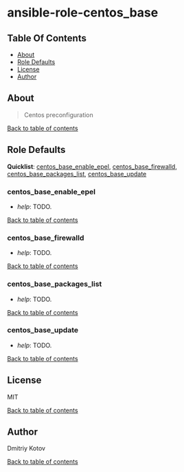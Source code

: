 # ansible-role-centos_base

## Table Of Contents

* [About](#about)
* [Role Defaults](#role-defaults)
* [License](#license)
* [Author](#author)

## About

> Centos preconfiguration

[Back to table of contents](#table-of-contents)

## Role Defaults

**Quicklist**: [centos_base_enable_epel](#centos_base_enable_epel),
[centos_base_firewalld](#centos_base_firewalld),
[centos_base_packages_list](#centos_base_packages_list),
[centos_base_update](#centos_base_update)

### centos_base_enable_epel 

* *help*: TODO.

[Back to table of contents](#table-of-contents)

### centos_base_firewalld 

* *help*: TODO.

[Back to table of contents](#table-of-contents)

### centos_base_packages_list 

* *help*: TODO.

[Back to table of contents](#table-of-contents)

### centos_base_update 

* *help*: TODO.

[Back to table of contents](#table-of-contents)

## License

MIT

[Back to table of contents](#table-of-contents)

## Author

Dmitriy Kotov

[Back to table of contents](#table-of-contents)
